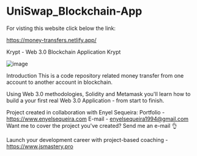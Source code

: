# UniSwap_Blockchain-App

For visting this website click below the link:

https://money-transfers.netlify.app/

Krypt - Web 3.0 Blockchain Application
Krypt

![image](https://user-images.githubusercontent.com/75687649/186705867-96908a03-50f7-401d-91b5-548754e14c8c.png)

Introduction
This is a code repository related money transfer from one account to another account in blockchain.

Using Web 3.0 methodologies, Solidity and Metamask you'll learn how to build a your first real Web 3.0 Application - from start to finish.

Project created in collaboration with Enyel Sequeira: Portfolio - https://www.enyelsequeira.com E-mail - enyelsequeira1994@gmail.com Want me to cover the project you've created? Send me an e-mail 👌

Launch your development career with project-based coaching - https://www.jsmastery.pro
